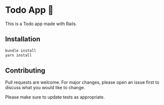 # Todo App 📜

This is a Todo app made with Rails.

## Installation


```bash
bundle install
yarn install
```

## Contributing
Pull requests are welcome. For major changes, please open an issue first to discuss what you would like to change.

Please make sure to update tests as appropriate.